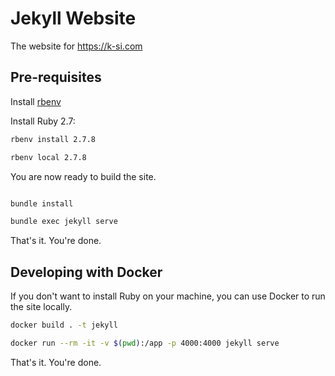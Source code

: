 # Jekyll Website

The website for <https://k-si.com>

## Pre-requisites

Install [rbenv](https://github.com/rbenv/rbenv#installation)

Install Ruby 2.7:

```bash
rbenv install 2.7.8

rbenv local 2.7.8
```

You are now ready to build the site. 

```bash

bundle install

bundle exec jekyll serve
```

That's it. You're done.

## Developing with Docker

If you don't want to install Ruby on your machine, you can use Docker to run the site locally.

```bash
docker build . -t jekyll

docker run --rm -it -v $(pwd):/app -p 4000:4000 jekyll serve
```

That's it. You're done.
